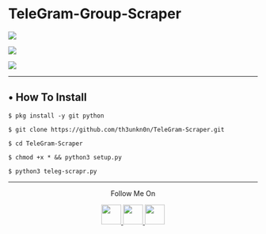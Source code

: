 # TeleGram-Group-Scraper
<p><img src="https://img.shields.io/badge/Version-1.0-brightgreen"></p>
<p><a href="https://github.com/th3unkn0n"><img src="https://img.shields.io/github/followers/th3unkn0n?label=Follow&style=social"></a></p>
<p><a href="https://github.com/th3unkn0n/osi.ig"><img src="https://img.shields.io/github/stars/th3unkn0n/TeleGram-Group-Scraper?style=social"></a></p>

---

## • How To Install

`$ pkg install -y git python`

`$ git clone https://github.com/th3unkn0n/TeleGram-Scraper.git`

`$ cd TeleGram-Scraper`

`$ chmod +x * && python3 setup.py`

`$ python3 teleg-scrapr.py`

---

<p align="center">
  Follow Me On
</p>
<p align="center">
  <a href="https://youtube.com/theunknon">
    <img src="https://www.iconsdb.com/icons/preview/black/youtube-4-xxl.png" width="40" height="40">
  </a>
  <a href="https://github.com/th3unkn0n">
    <img src="https://www.iconsdb.com/icons/preview/black/github-9-xxl.png" width="40" height="40">
  </a>
  <a href="https://instagram.com/th3unknon">
    <img src="https://www.iconsdb.com/icons/preview/black/instagram-4-xxl.png" width="40" height="40">
  </a>
</p>
